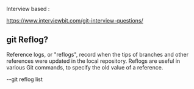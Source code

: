 Interview based :

https://www.interviewbit.com/git-interview-questions/

## git Reflog?

Reference logs, or "reflogs", record when the tips of branches and other references were updated in the local repository. Reflogs are useful in various Git commands, to specify the old value of a reference.

--git reflog list
